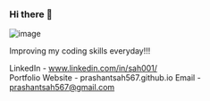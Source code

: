 ### Hi there 👋
![image](https://user-images.githubusercontent.com/82275480/150047592-ec3d38e1-d4d4-4376-81a7-422907bec1fb.png)

Improving my coding skills everyday!!!

LinkedIn - www.linkedin.com/in/sah001/   
Portfolio Website - prashantsah567.github.io
Email - prashantsah567@gmail.com

<!--
**prashantsah567/prashantsah567** is a ✨ _special_ ✨ repository because its `README.md` (this file) appears on your GitHub profile.

Here are some ideas to get you started:

- 🔭 I’m currently working on ...
- 🌱 I’m currently learning ...
- 👯 I’m looking to collaborate on ...
- 🤔 I’m looking for help with ...
- 💬 Ask me about ...
- 📫 How to reach me: ...
- 😄 Pronouns: ...
- ⚡ Fun fact: ...
-->
